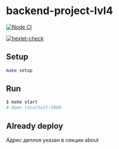 # backend-project-lvl4

[![Node CI](https://github.com/ivanlisin/backend-project-lvl4/actions/workflows/nodejs.yml/badge.svg)](https://github.com/ivanlisin/backend-project-lvl4/actions/workflows/nodejs.yml)

[![hexlet-check](https://github.com/ivanlisin/backend-project-lvl4/actions/workflows/hexlet-check.yml/badge.svg)](https://github.com/ivanlisin/backend-project-lvl4/actions/workflows/hexlet-check.yml)

## Setup

```bash
make setup
```

## Run

```bash
$ make start
# Open localhost:5000
```

## Already deploy

Адрес деплоя указан в секции about
